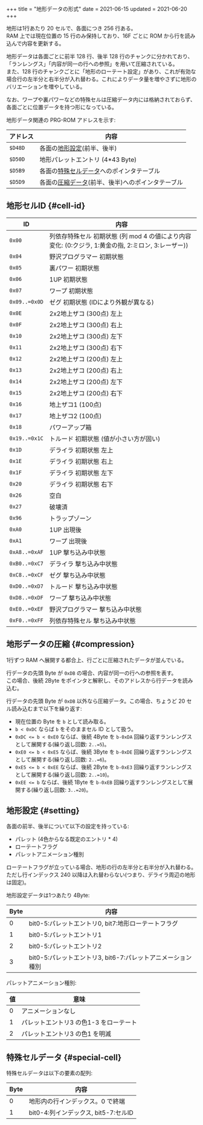 +++
title = "地形データの形式"
date = 2021-06-15
updated = 2021-06-20
+++

地形は1行あたり 20 セルで、各面につき 256 行ある。  
RAM 上では現在位置の 15 行のみ保持しており、16F ごとに ROM から行を読み込んで内容を更新する。

地形データは各面ごとに前半 128 行、後半 128 行のチャンクに分かれており、「ランレングス」「内容が同一の行への参照」を用いて圧縮されている。  
また、128 行のチャンクごとに「地形のローテート設定」があり、これが有効な場合行の左半分と右半分が入れ替わる。これによりデータ量を増やさずに地形のバリエーションを増やしている。

なお、ワープや裏パワーなどの特殊セルは圧縮データ内には格納されておらず、各面ごとに位置データを持つ形になっている。  

地形データ関連の PRG-ROM アドレスを示す:

| アドレス | 内容                                                             |
| --       | --                                                               |
| `$D48D`  | 各面の[地形設定](#setting)(前半、後半)                           |
| `$D50D`  | 地形パレットエントリ (4*43 Byte)                                 |
| `$D5B9`  | 各面の[特殊セルデータ](#special-cell)へのポインタテーブル        |
| `$D5D9`  | 各面の[圧縮データ](#compression)(前半、後半)へのポインタテーブル |

## 地形セルID {#cell-id}

| ID            | 内容                                                                                                |
| --            | --                                                                                                  |
| `0x00`        | 列依存特殊セル 初期状態 (列 mod 4 の値により内容変化: (0:クジラ, 1:黄金の指, 2:ミロン, 3:レーザー)) |
| `0x04`        | 野沢プログラマー 初期状態                                                                           |
| `0x05`        | 裏パワー 初期状態                                                                                   |
| `0x06`        | 1UP 初期状態                                                                                        |
| `0x07`        | ワープ 初期状態                                                                                     |
| `0x09..=0x0D` | ゼグ 初期状態 (IDにより外観が異なる)                                                                |
| `0x0E`        | 2x2地上ザコ (300点) 左上                                                                            |
| `0x0F`        | 2x2地上ザコ (300点) 右上                                                                            |
| `0x10`        | 2x2地上ザコ (300点) 左下                                                                            |
| `0x11`        | 2x2地上ザコ (300点) 右下                                                                            |
| `0x12`        | 2x2地上ザコ (200点) 左上                                                                            |
| `0x13`        | 2x2地上ザコ (200点) 右上                                                                            |
| `0x14`        | 2x2地上ザコ (200点) 左下                                                                            |
| `0x15`        | 2x2地上ザコ (200点) 右下                                                                            |
| `0x16`        | 地上ザコ1 (100点)                                                                                   |
| `0x17`        | 地上ザコ2 (100点)                                                                                   |
| `0x18`        | パワーアップ箱                                                                                      |
| `0x19..=0x1C` | トルード 初期状態 (値が小さい方が固い)                                                              |
| `0x1D`        | デライラ 初期状態 左上                                                                              |
| `0x1E`        | デライラ 初期状態 右上                                                                              |
| `0x1F`        | デライラ 初期状態 左下                                                                              |
| `0x20`        | デライラ 初期状態 右下                                                                              |
| `0x26`        | 空白                                                                                                |
| `0x27`        | 破壊済                                                                                              |
| `0x96`        | トラップゾーン                                                                                      |
| `0xA0`        | 1UP 出現後                                                                                          |
| `0xA1`        | ワープ 出現後                                                                                       |
| `0xA8..=0xAF` | 1UP 撃ち込み中状態                                                                                  |
| `0xB0..=0xC7` | デライラ 撃ち込み中状態                                                                             |
| `0xC8..=0xCF` | ゼグ 撃ち込み中状態                                                                                 |
| `0xD0..=0xD7` | トルード 撃ち込み中状態                                                                             |
| `0xD8..=0xDF` | ワープ 撃ち込み中状態                                                                               |
| `0xE0..=0xEF` | 野沢プログラマー 撃ち込み中状態                                                                     |
| `0xF0..=0xFF` | 列依存特殊セル 撃ち込み中状態                                                                       |

## 地形データの圧縮 {#compression}

1行ずつ RAM へ展開する都合上、行ごとに圧縮されたデータが並んでいる。

行データの先頭 Byte が `0xDB` の場合、内容が同一の行への参照を表す。  
この場合、後続 2Byte をポインタと解釈し、そのアドレスから行データを読み込む。

行データの先頭 Byte が `0xDB` 以外なら圧縮データ。この場合、ちょうど 20 セル読み込むまで以下を繰り返す:

* 現在位置の Byte を `b` として読み取る。
* `b < 0xDC` ならば `b` をそのままセル ID として扱う。
* `0xDC <= b < 0xE0` ならば、後続 4Byte を `b-0xDA` 回繰り返すランレングスとして展開する(繰り返し回数: `2..=5`)。
* `0xE0 <= b < 0xE5` ならば、後続 3Byte を `b-0xDE` 回繰り返すランレングスとして展開する(繰り返し回数: `2..=6`)。
* `0xE5 <= b < 0xEE` ならば、後続 2Byte を `b-0xE3` 回繰り返すランレングスとして展開する(繰り返し回数: `2..=10`)。
* `0xEE <= b` ならば、後続 1Byte を `b-0xEB` 回繰り返すランレングスとして展開する(繰り返し回数: `3..=20`)。

## 地形設定 {#setting}

各面の前半、後半について以下の設定を持っている:

* パレット (4色からなる既定のエントリ \* 4)
* ローテートフラグ
* パレットアニメーション種別

ローテートフラグが立っている場合、地形の行の左半分と右半分が入れ替わる。ただし行インデックス 240 以降は入れ替わらない(つまり、デライラ周辺の地形は固定)。

地形設定データは1つあたり 4Byte:

| Byte | 内容                                                        |
| --   | --                                                          |
| 0    | bit0-5:パレットエントリ0, bit7:地形ローテートフラグ         |
| 1    | bit0-5:パレットエントリ1                                    |
| 2    | bit0-5:パレットエントリ2                                    |
| 3    | bit0-5:パレットエントリ3, bit6-7:パレットアニメーション種別 |

パレットアニメーション種別:

| 値 | 意味                                   |
| -- | --                                     |
| 0  | アニメーションなし                     |
| 1  | パレットエントリ3 の色1-3 をローテート |
| 2  | パレットエントリ3 の色1 を明滅         |

## 特殊セルデータ {#special-cell}

特殊セルデータは以下の要素の配列:

| Byte | 内容                                 |
| --   | --                                   |
| 0    | 地形内の行インデックス。0 で終端     |
| 1    | bit0-4:列インデックス, bit5-7:セルID |
